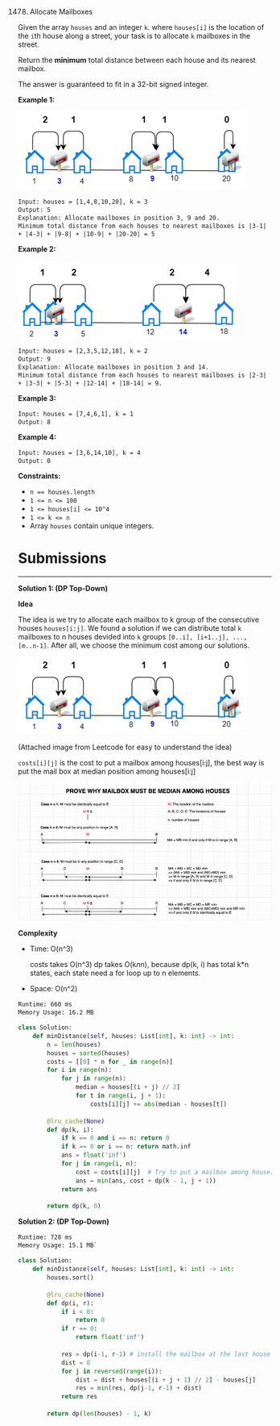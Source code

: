 1478. Allocate Mailboxes

Given the array `houses` and an integer `k`. where `houses[i]` is the location of the `i`th house along a street, your task is to allocate `k` mailboxes in the street.

Return the **minimum** total distance between each house and its nearest mailbox.

The answer is guaranteed to fit in a 32-bit signed integer.

 

**Example 1:**

![1478_sample_11_1816.png](img/1478_sample_11_1816.png)
```
Input: houses = [1,4,8,10,20], k = 3
Output: 5
Explanation: Allocate mailboxes in position 3, 9 and 20.
Minimum total distance from each houses to nearest mailboxes is |3-1| + |4-3| + |9-8| + |10-9| + |20-20| = 5 
```

**Example 2:**

![1478_sample_2_1816.png](img/1478_sample_2_1816.png)
```
Input: houses = [2,3,5,12,18], k = 2
Output: 9
Explanation: Allocate mailboxes in position 3 and 14.
Minimum total distance from each houses to nearest mailboxes is |2-3| + |3-3| + |5-3| + |12-14| + |18-14| = 9.
```

**Example 3:**
```
Input: houses = [7,4,6,1], k = 1
Output: 8
```

**Example 4:**
```
Input: houses = [3,6,14,10], k = 4
Output: 0
```

**Constraints:**

* `n == houses.length`
* `1 <= n <= 100`
* `1 <= houses[i] <= 10^4`
* `1 <= k <= n`
* Array `houses` contain unique integers.

# Submissions
---
**Solution 1: (DP Top-Down)**

**Idea**

The idea is we try to allocate each mailbox to k group of the consecutive houses `houses[i:j]`. We found a solution if we can distribute total `k` mailboxes to n houses devided into `k` groups `[0..i], [i+1..j], ..., [m..n-1]`.
After all, we choose the minimum cost among our solutions.

![1478_sample_11_1816.png](img/1478_sample_11_1816.png)

(Attached image from Leetcode for easy to understand the idea)

`costs[i][j]` is the cost to put a mailbox among houses[i:j], the best way is put the mail box at median position among houses[i:j]

![1478_image_1592098756.png](img/1478_image_1592098756.png)

**Complexity**

* Time: O(n^3)

    costs takes O(n^3)
    dp takes O(k*n*n), because dp(k, i) has total k*n states, each state need a for loop up to n elements.
* Space: O(n^2)

```
Runtime: 660 ms
Memory Usage: 16.2 MB
```
```python
class Solution:
    def minDistance(self, houses: List[int], k: int) -> int:
        n = len(houses)
        houses = sorted(houses)
        costs = [[0] * n for _ in range(n)]
        for i in range(n):
            for j in range(n):
                median = houses[(i + j) // 2]
                for t in range(i, j + 1):
                    costs[i][j] += abs(median - houses[t])

        @lru_cache(None)
        def dp(k, i):
            if k == 0 and i == n: return 0
            if k == 0 or i == n: return math.inf
            ans = float('inf')
            for j in range(i, n):
                cost = costs[i][j]  # Try to put a mailbox among house[i:j]
                ans = min(ans, cost + dp(k - 1, j + 1))
            return ans

        return dp(k, 0)                              
```

**Solution 2: (DP Top-Down)**
```
Runtime: 728 ms
Memory Usage: 15.1 MB`
```
```python
class Solution:
    def minDistance(self, houses: List[int], k: int) -> int:
        houses.sort()

        @lru_cache(None)
        def dp(i, r):
            if i < 0:
                return 0
            if r == 0:
                return float('inf')

            res = dp(i-1, r-1) # install the mailbox at the last house
            dist = 0
            for j in reversed(range(i)):
                dist = dist + houses[(i + j + 1) // 2] - houses[j]
                res = min(res, dp(j-1, r-1) + dist)
            return res
        
        return dp(len(houses) - 1, k)
                                         
```